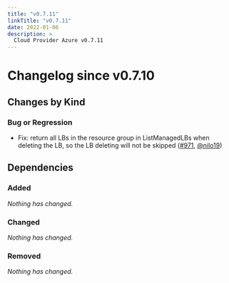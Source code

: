 ```yaml
---
title: "v0.7.11"
linkTitle: "v0.7.11"
date: 2022-01-06
description: >
  Cloud Provider Azure v0.7.11
---
```


# Changelog since v0.7.10

## Changes by Kind

### Bug or Regression

- Fix: return all LBs in the resource group in ListManagedLBs when deleting the LB, so the LB deleting will not be skipped ([#971](https://github.com/kubernetes-sigs/cloud-provider-azure/pull/971), [@nilo19](https://github.com/nilo19))

## Dependencies

### Added
_Nothing has changed._

### Changed
_Nothing has changed._

### Removed
_Nothing has changed._
